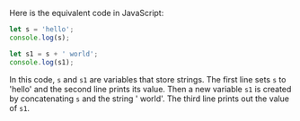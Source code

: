 Here is the equivalent code in JavaScript:

```javascript
let s = 'hello';
console.log(s);

let s1 = s + ' world';
console.log(s1);
```

In this code, `s` and `s1` are variables that store strings. The first line sets `s` to 'hello' and the second line prints its value. Then a new variable `s1` is created by concatenating `s` and the string ' world'. The third line prints out the value of `s1`.
